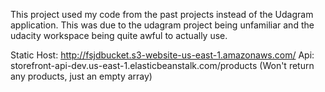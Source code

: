 This project used my code from the past projects instead of the Udagram application. This was due to the udagram project being unfamiliar and the udacity workspace being quite awful to actually use.

Static Host: http://fsjdbucket.s3-website-us-east-1.amazonaws.com/
Api: storefront-api-dev.us-east-1.elasticbeanstalk.com/products (Won't return any products, just an empty array)

